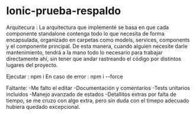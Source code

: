 # Ionic-prueba-respaldo

Arquitecura : 
La arquitectura que implementé se basa en que cada componente standalone contenga todo lo que necesita de forma encapsulada, organizado en carpetas como models, services, components y el componente principal.
De esta manera, cuando alguien necesite darle mantenimiento, tendrá a la mano todo lo necesario para trabajar directamente ahí, sin tener que andar rastreando el código por distintos lugares del proyecto.

Ejecutar :
npm i 
En caso de error : npm i --force


Faltante:
-Me falto el editar 
-Documentación y comentarios
-Tests unitarios incluidos
-Manejo avanzado de estados
-Detallitos extras por falta de tiempo, se me cruzo con algo extra, pero sin duda con el timepo adecuado hubiera quedado excepcional.